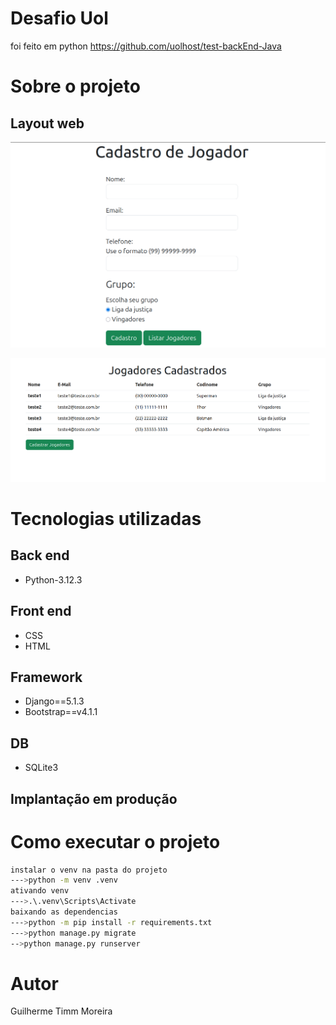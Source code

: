#  Desafio Uol
foi feito em python
https://github.com/uolhost/test-backEnd-Java

# Sobre o projeto
###
  

## Layout web
![Web 1](https://github.com/GuilhermeGTM/desafio_uol/blob/main/Imagens_github/1.png)

![Web 2](https://github.com/GuilhermeGTM/desafio_uol/blob/main/Imagens_github/2.png)


# Tecnologias utilizadas

## Back end
- Python-3.12.3

## Front end
- CSS
- HTML

## Framework
- Django==5.1.3
- Bootstrap==v4.1.1

## DB

- SQLite3

## Implantação em produção
##

# Como executar o projeto

```bash
instalar o venv na pasta do projeto
--->python -m venv .venv
ativando venv
--->.\.venv\Scripts\Activate
baixando as dependencias
--->python -m pip install -r requirements.txt
--->python manage.py migrate
-->python manage.py runserver
```

# Autor

Guilherme Timm Moreira

